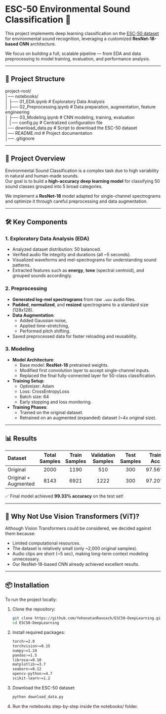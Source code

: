 # ESC-50 Environmental Sound Classification 🎵

This project implements deep learning classification on the [ESC-50 dataset](https://github.com/karolpiczak/ESC-50) for environmental sound recognition, leveraging a customized **ResNet-18-based CNN** architecture.

We focus on building a full, scalable pipeline — from EDA and data preprocessing to model training, evaluation, and performance analysis.

---

## 📁 Project Structure
project-root/   
│── notebooks/   
│ ├── 01_EDA.ipynb              # Exploratory Data Analysis  
│ ├── 02_Preprocessing.ipynb    # Data preparation, augmentation, feature engineering   
│ ├── 03_Modeling.ipynb         # CNN modeling, training, evaluation    
│ │── config.py                 # Centralized configuration file    
│── download_data.py            # Script to download the ESC-50 dataset     
│── README.md                   # Project documentation    
│── .gitignore  


---

## 🚀 Project Overview

Environmental Sound Classification is a complex task due to high variability in natural and human-made sounds.  
Our goal is to build a **high-accuracy deep learning model** for classifying 50 sound classes grouped into 5 broad categories.

We implement a **ResNet-18** model adapted for single-channel spectrograms and optimize it through careful preprocessing and data augmentation.

---

## 🛠️ Key Components

### 1. Exploratory Data Analysis (EDA)

- Analyzed dataset distribution: 50 balanced.
- Verified audio file integrity and durations (all ~5 seconds).
- Visualized waveforms and mel-spectrograms for understanding sound patterns.
- Extracted features such as **energy**, **tone** (spectral centroid), and grouped sounds accordingly.

### 2. Preprocessing

- **Generated log-mel spectrograms** from raw `.wav` audio files.
- **Padded**, **normalized**, and **resized** spectrograms to a standard size (128x128).
- **Data Augmentation**:  
  - Added Gaussian noise,  
  - Applied time-stretching,  
  - Performed pitch shifting.
- Saved preprocessed data for faster reloading and reusability.

### 3. Modeling

- **Model Architecture**:  
  - Base model: **ResNet-18** pretrained weights.
  - Modified first convolution layer to accept single-channel inputs.
  - Replaced the final fully-connected layer for 50-class classification.
- **Training Setup**:  
  - Optimizer: Adam  
  - Loss: CrossEntropyLoss  
  - Batch size: 64  
  - Early stopping and loss monitoring.
- **Training Phases**:
  - Trained on the original dataset.
  - Retrained on an augmented (expanded) dataset (~4x original size).

---

## 📊 Results

| Dataset           | Total Samples | Train Samples | Validation Samples | Test Samples | Train Acc | Val Acc | Test Acc |
|:------------------|:--------------:|:-------------:|:------------------:|:------------:|:---------:|:-------:|:--------:|
| Original          | 2000           | 1190          | 510                | 300          | 97.56%    | 66.27%  | -        |
| Original + Augmented | 8143        | 6921          | 1222               | 300          | 97.20%    | 98.28%  | **99.33%** |

✅ Final model achieved **99.33% accuracy** on the test set!

---

## 🧠 Why Not Use Vision Transformers (ViT)?

Although Vision Transformers could be considered, we decided against them because:
- Limited computational resources.
- The dataset is relatively small (only ~2,000 original samples).
- Audio clips are short (~5 sec), making long-term context modeling unnecessary.
- Our ResNet-18-based CNN already achieved excellent results.

---

## 📦 Installation

To run the project locally:

1. Clone the repository:
   ```bash
   git clone https://github.com/YehonatanRavoach/ESC50-DeepLearning.git
   cd ESC50-DeepLearning
2. Install required packages:
   ```bash
   torch>=2.0
   torchvision>=0.15
   numpy>=1.24
   pandas>=1.5
   librosa>=0.10
   matplotlib>=3.7
   seaborn>=0.12
   opencv-python>=4.7
   scikit-learn>=1.2

4. Download the ESC-50 dataset:
   ```bash
   python download_data.py
6. Run the notebooks step-by-step inside the notebooks/ folder.




